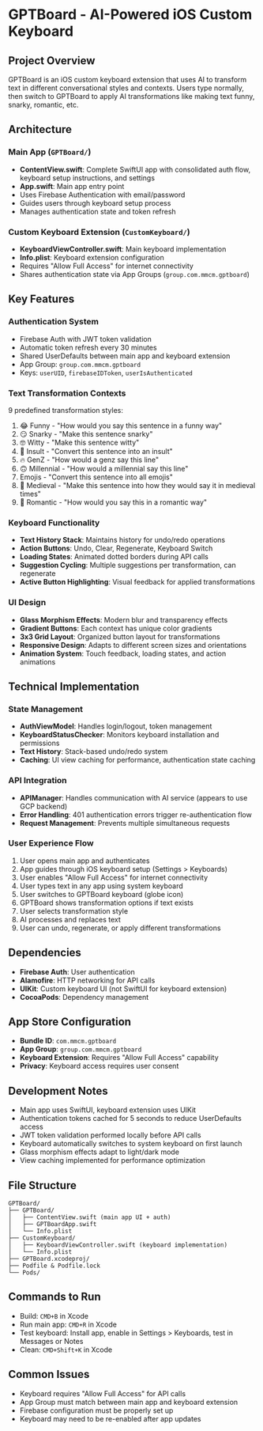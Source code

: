 # GPTBoard - AI-Powered iOS Custom Keyboard

## Project Overview
GPTBoard is an iOS custom keyboard extension that uses AI to transform text in different conversational styles and contexts. Users type normally, then switch to GPTBoard to apply AI transformations like making text funny, snarky, romantic, etc.

## Architecture

### Main App (`GPTBoard/`)
- **ContentView.swift**: Complete SwiftUI app with consolidated auth flow, keyboard setup instructions, and settings
- **App.swift**: Main app entry point
- Uses Firebase Authentication with email/password
- Guides users through keyboard setup process
- Manages authentication state and token refresh

### Custom Keyboard Extension (`CustomKeyboard/`)
- **KeyboardViewController.swift**: Main keyboard implementation
- **Info.plist**: Keyboard extension configuration
- Requires "Allow Full Access" for internet connectivity
- Shares authentication state via App Groups (`group.com.mmcm.gptboard`)

## Key Features

### Authentication System
- Firebase Auth with JWT token validation
- Automatic token refresh every 30 minutes
- Shared UserDefaults between main app and keyboard extension
- App Group: `group.com.mmcm.gptboard`
- Keys: `userUID`, `firebaseIDToken`, `userIsAuthenticated`

### Text Transformation Contexts
9 predefined transformation styles:
1. 😂 Funny - "How would you say this sentence in a funny way"
2. 😏 Snarky - "Make this sentence snarky"
3. 🤓 Witty - "Make this sentence witty"
4. 🤬 Insult - "Convert this sentence into an insult"
5. 🔥 GenZ - "How would a genz say this line"
6. 🙃 Millennial - "How would a millennial say this line"
7. Emojis - "Convert this sentence into all emojis"
8. 🏰 Medieval - "Make this sentence into how they would say it in medieval times"
9. 🥰 Romantic - "How would you say this in a romantic way"

### Keyboard Functionality
- **Text History Stack**: Maintains history for undo/redo operations
- **Action Buttons**: Undo, Clear, Regenerate, Keyboard Switch
- **Loading States**: Animated dotted borders during API calls
- **Suggestion Cycling**: Multiple suggestions per transformation, can regenerate
- **Active Button Highlighting**: Visual feedback for applied transformations

### UI Design
- **Glass Morphism Effects**: Modern blur and transparency effects
- **Gradient Buttons**: Each context has unique color gradients
- **3x3 Grid Layout**: Organized button layout for transformations
- **Responsive Design**: Adapts to different screen sizes and orientations
- **Animation System**: Touch feedback, loading states, and action animations

## Technical Implementation

### State Management
- **AuthViewModel**: Handles login/logout, token management
- **KeyboardStatusChecker**: Monitors keyboard installation and permissions
- **Text History**: Stack-based undo/redo system
- **Caching**: UI view caching for performance, authentication state caching

### API Integration
- **APIManager**: Handles communication with AI service (appears to use GCP backend)
- **Error Handling**: 401 authentication errors trigger re-authentication flow
- **Request Management**: Prevents multiple simultaneous requests

### User Experience Flow
1. User opens main app and authenticates
2. App guides through iOS keyboard setup (Settings > Keyboards)
3. User enables "Allow Full Access" for internet connectivity
4. User types text in any app using system keyboard
5. User switches to GPTBoard keyboard (globe icon)
6. GPTBoard shows transformation options if text exists
7. User selects transformation style
8. AI processes and replaces text
9. User can undo, regenerate, or apply different transformations

## Dependencies
- **Firebase Auth**: User authentication
- **Alamofire**: HTTP networking for API calls
- **UIKit**: Custom keyboard UI (not SwiftUI for keyboard extension)
- **CocoaPods**: Dependency management

## App Store Configuration
- **Bundle ID**: `com.mmcm.gptboard`
- **App Group**: `group.com.mmcm.gptboard`
- **Keyboard Extension**: Requires "Allow Full Access" capability
- **Privacy**: Keyboard access requires user consent

## Development Notes
- Main app uses SwiftUI, keyboard extension uses UIKit
- Authentication tokens cached for 5 seconds to reduce UserDefaults access
- JWT token validation performed locally before API calls
- Keyboard automatically switches to system keyboard on first launch
- Glass morphism effects adapt to light/dark mode
- View caching implemented for performance optimization

## File Structure
```
GPTBoard/
├── GPTBoard/
│   ├── ContentView.swift (main app UI + auth)
│   ├── GPTBoardApp.swift
│   └── Info.plist
├── CustomKeyboard/
│   ├── KeyboardViewController.swift (keyboard implementation)
│   └── Info.plist
├── GPTBoard.xcodeproj/
├── Podfile & Podfile.lock
└── Pods/
```

## Commands to Run
- Build: `CMD+B` in Xcode
- Run main app: `CMD+R` in Xcode
- Test keyboard: Install app, enable in Settings > Keyboards, test in Messages or Notes
- Clean: `CMD+Shift+K` in Xcode

## Common Issues
- Keyboard requires "Allow Full Access" for API calls
- App Group must match between main app and keyboard extension
- Firebase configuration must be properly set up
- Keyboard may need to be re-enabled after app updates